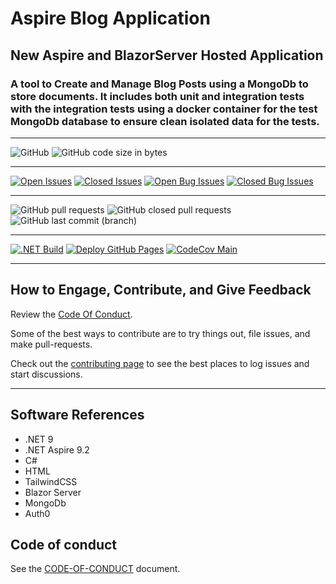 # Aspire Blog Application

## New Aspire and BlazorServer Hosted Application

### A tool to Create and Manage Blog Posts using a MongoDb to store documents. It includes both unit and integration tests with the integration tests using a docker container for the test MongoDb database to ensure  clean isolated data for the tests.

****
![GitHub](https://img.shields.io/github/license/mpaulosky/BlogApp?logo=github)
![GitHub code size in bytes](https://img.shields.io/github/languages/code-size/mpaulosky/BlogApp?logo=github)
****
[![Open Issues](https://img.shields.io/github/issues/mpaulosky/BlogApp.svg?style=flatsquare&logo=github&label=Open%20Issues)](https://github.com/mpaulosky/BlogApp/issues)
[![Closed Issues](https://img.shields.io/github/issues-closed/mpaulosky/BlogApp.svg?style=flatsquare&logo=github&label=Closed%20Issues)](https://github.com/mpaulosky/BlogApp/issues?q=sort%3Aupdated-desc+is%3Aissue+is%3Aclosed)
[![Open Bug Issues](https://img.shields.io/github/issues/mpaulosky/BlogApp/bug.svg?style=flatsquare&logo=github&label=Open%20Bug%20Issues)](https://github.com/mpaulosky/BlogApp/issues?q=is%3Aissue+is%3Aopen+label%3Abug)
[![Closed Bug Issues](https://img.shields.io/github/issues-closed/mpaulosky/BlogApp/bug.svg?style=flatsquare&logo=github&label=Closed%20Bug%20Issues)](https://github.com/mpaulosky/BlogApp/issues?q=is%3Aissue+is%3Aclosed+label%3Abug)
****
![GitHub pull requests](https://img.shields.io/github/issues-pr/mpaulosky/BlogApp?label=pull%20requests&logo=github)
![GitHub closed pull requests](https://img.shields.io/github/issues-pr-closed/mpaulosky/BlogApp?logo=github)
![GitHub last commit (branch)](https://img.shields.io/github/last-commit/mpaulosky/BlogApp/main?label=last%20commit%20main&logo=github)
****
[![.NET Build](https://github.com/mpaulosky/BlogApp/actions/workflows/dotnet-build.yml/badge.svg)](https://github.com/mpaulosky/BlogApp/actions/workflows/dotnet-build.yml)
[![Deploy GitHub Pages](https://github.com/mpaulosky/BlogApp/actions/workflows/deploy-jekyll-gh-pages.yml/badge.svg)](https://github.com/mpaulosky/BlogApp/actions/workflows/deploy-jekyll-gh-pages.yml)
[![CodeCov Main](https://codecov.io/gh/mpaulosky/BlogApp/branch/main/graph/badge.svg)](https://codecov.io/gh/mpaulosky/BlogApp)
****

## How to Engage, Contribute, and Give Feedback

Review the [Code Of Conduct](./docs/CODE_OF_CONDUCT.md).

Some of the best ways to contribute are to try things out, file issues, and make pull-requests.

Check out the [contributing page](./docs/CONTRIBUTING.md) to see the best places to log issues and start discussions.

****

## Software References

* .NET 9
* .NET Aspire 9.2
* C#
* HTML
* TailwindCSS
* Blazor Server
* MongoDb
* Auth0


## Code of conduct

See the [CODE-OF-CONDUCT](./docs/CODE_OF_CONDUCT.md) document.